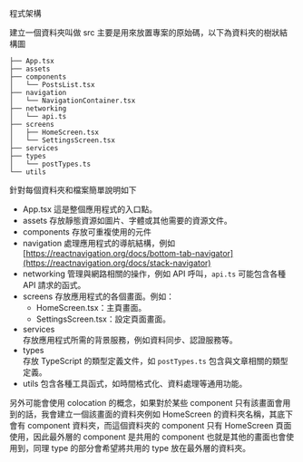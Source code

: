 程式架構

建立一個資料夾叫做 src 主要是用來放置專案的原始碼，以下為資料夾的樹狀結構圖

```
├── App.tsx
├── assets
├── components
│   └── PostsList.tsx
├── navigation
│   └── NavigationContainer.tsx
├── networking
│   └── api.ts
├── screens
│   ├── HomeScreen.tsx
│   └── SettingsScreen.tsx
├── services
├── types
│   └── postTypes.ts
└── utils
```
針對每個資料夾和檔案簡單說明如下

- App.tsx
  這是整個應用程式的入口點。
- assets
  存放靜態資源如圖片、字體或其他需要的資源文件。
- components
  存放可重複使用的元件
- navigation
  處理應用程式的導航結構，例如[https://reactnavigation.org/docs/bottom-tab-navigator](https://reactnavigation.org/docs/stack-navigator)
- networking
  管理與網路相關的操作，例如 API 呼叫，`api.ts` 可能包含各種 API 請求的函式。
- screens
  存放應用程式的各個畫面。例如：
  - HomeScreen.tsx：主頁畫面。
  - SettingsScreen.tsx：設定頁面畫面。
- services  
  存放應用程式所需的背景服務，例如資料同步、認證服務等。
- types  
  存放 TypeScript 的類型定義文件，如 `postTypes.ts` 包含與文章相關的類型定義。
- utils
  包含各種工具函式，如時間格式化、資料處理等通用功能。

另外可能會使用 colocation 的概念，如果對於某些 component 只有該畫面會用到的話，我會建立一個該畫面的資料夾例如 HomeScreen 的資料夾名稱，其底下會有 component 資料夾，而這個資料夾的 component 只有 HomeScreen 頁面使用，因此最外層的 component 是共用的 component 也就是其他的畫面也會使用到，同理 type 的部分會希望將共用的 type 放在最外層的資料夾。

